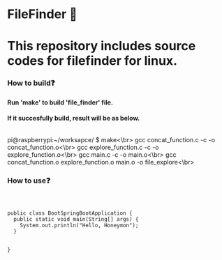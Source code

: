 # FileFinder :mag_right:
# This repository includes source codes for filefinder for linux.


### How to build:question:
#### Run 'make' to build 'file_finder' file.
#### If it succesfully build, result will be as below. <pre>
pi@raspberrypi:~/worksapce/ $ make<\br>
gcc concat_function.c -c -o concat_function.o<\br>
gcc explore_function.c -c -o explore_function.o<\br>
gcc main.c -c -o main.o<\br>
gcc concat_function.o explore_function.o main.o -o file_explore<\br>
</pre>

### How to use:question:
#### <pre>
<code>
public class BootSpringBootApplication {
  public static void main(String[] args) {
    System.out.println("Hello, Honeymon");
  }

}
</code>
</pre>
